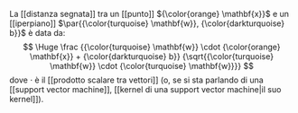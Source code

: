 La [[distanza segnata]] tra un [[punto]] ${\color{orange} \mathbf{x}}$ e un [[iperpiano]] $\par{{\color{turquoise} \mathbf{w}}, {\color{darkturquoise} b}}$ è data da:
$$
\Huge
\frac
{{\color{turquoise} \mathbf{w}} \cdot {\color{orange} \mathbf{x}} + {\color{darkturquoise} b}}
{\sqrt{{\color{turquoise} \mathbf{w}} \cdot {\color{turquoise} \mathbf{w}}}}
$$
dove $\cdot$ è il [[prodotto scalare tra vettori]] (o, se si sta parlando di una [[support vector machine]], [[kernel di una support vector machine|il suo kernel]]).
